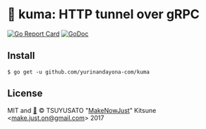 # :bear: kuma: HTTP tunnel over gRPC

[![Go Report Card](https://goreportcard.com/badge/github.com/yurinandayona-com/kuma)](https://goreportcard.com/report/github.com/yurinandayona-com/kuma)
[![GoDoc](https://godoc.org/github.com/yurinandayona-com/kuma?status.svg)](https://godoc.org/github.com/yurinandayona-com/kuma)

## Install

```console
$ go get -u github.com/yurinandayona-com/kuma
```

## License

MIT and [:sushi:](https://github.com/MakeNowJust/sushi-ware)
© TSUYUSATO "[MakeNowJust](https://quine.codes)" Kitsune <<make.just.on@gmail.com>> 2017

